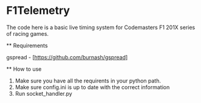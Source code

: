 F1Telemetry
===========

The code here is a basic live timing system for Codemasters F1 201X series of racing games.

** Requirements

gspread - [https://github.com/burnash/gspread]

** How to use

1. Make sure you have all the requirents in your python path.
2. Make sure config.ini is up to date with the correct information
3. Run socket_handler.py
